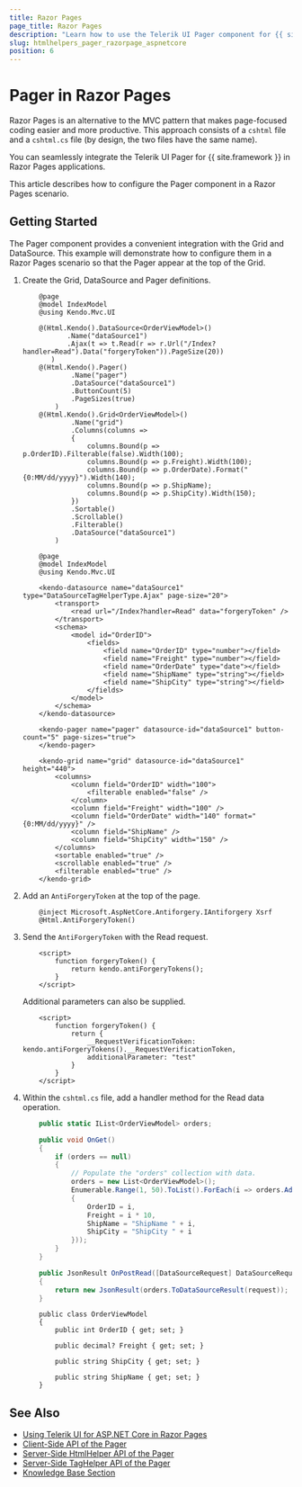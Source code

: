 ```yaml
---
title: Razor Pages
page_title: Razor Pages
description: "Learn how to use the Telerik UI Pager component for {{ site.framework }} in a Razor Pages application."
slug: htmlhelpers_pager_razorpage_aspnetcore
position: 6
---
```


# Pager in Razor Pages 

Razor Pages is an alternative to the MVC pattern that makes page-focused coding easier and more productive. This approach consists of a `cshtml` file and a `cshtml.cs` file (by design, the two files have the same name). 

You can seamlessly integrate the Telerik UI Pager for {{ site.framework }} in Razor Pages applications.

This article describes how to configure the Pager component in a Razor Pages scenario.

## Getting Started

The Pager component provides a convenient integration with the Grid and DataSource. This example will demonstrate how to configure them in a Razor Pages scenario so that the Pager appear at the top of the Grid.

1. Create the Grid, DataSource and Pager definitions.

    ```HtmlHelper_Index.cshtml
        @page
        @model IndexModel
        @using Kendo.Mvc.UI

        @(Html.Kendo().DataSource<OrderViewModel>()
               .Name("dataSource1")
               .Ajax(t => t.Read(r => r.Url("/Index?handler=Read").Data("forgeryToken")).PageSize(20))
           )
        @(Html.Kendo().Pager()
                .Name("pager")
                .DataSource("dataSource1")
                .ButtonCount(5)
                .PageSizes(true)
            )
        @(Html.Kendo().Grid<OrderViewModel>()
                .Name("grid")
                .Columns(columns =>
                {
                    columns.Bound(p => p.OrderID).Filterable(false).Width(100);
                    columns.Bound(p => p.Freight).Width(100);
                    columns.Bound(p => p.OrderDate).Format("{0:MM/dd/yyyy}").Width(140);
                    columns.Bound(p => p.ShipName);
                    columns.Bound(p => p.ShipCity).Width(150);
                })
                .Sortable()
                .Scrollable()
                .Filterable()
                .DataSource("dataSource1")
            )
    ```
    ```TagHelper_Index.cshtml
        @page
        @model IndexModel
        @using Kendo.Mvc.UI

        <kendo-datasource name="dataSource1" type="DataSourceTagHelperType.Ajax" page-size="20">
            <transport>
                <read url="/Index?handler=Read" data="forgeryToken" />
            </transport>
            <schema>
                <model id="OrderID">
                    <fields>
                        <field name="OrderID" type="number"></field>
                        <field name="Freight" type="number"></field>
                        <field name="OrderDate" type="date"></field>
                        <field name="ShipName" type="string"></field>
                        <field name="ShipCity" type="string"></field>
                    </fields>
                </model>
            </schema>
        </kendo-datasource>
        
        <kendo-pager name="pager" datasource-id="dataSource1" button-count="5" page-sizes="true">
        </kendo-pager>
        
        <kendo-grid name="grid" datasource-id="dataSource1" height="440">
            <columns>
                <column field="OrderID" width="100">
                    <filterable enabled="false" />
                </column>
                <column field="Freight" width="100" />
                <column field="OrderDate" width="140" format="{0:MM/dd/yyyy}" />
                <column field="ShipName" />
                <column field="ShipCity" width="150" />
            </columns>
            <sortable enabled="true" />
            <scrollable enabled="true" />
            <filterable enabled="true" />
        </kendo-grid>
    ```
    
1. Add an `AntiForgeryToken` at the top of the page.

    ```
        @inject Microsoft.AspNetCore.Antiforgery.IAntiforgery Xsrf
        @Html.AntiForgeryToken()
    ```

1. Send the `AntiForgeryToken` with the Read request.

    ```
        <script>
            function forgeryToken() {
                return kendo.antiForgeryTokens();
            }
        </script>
    ```

    Additional parameters can also be supplied.

    ```
        <script>
            function forgeryToken() {
                return {
                    __RequestVerificationToken: kendo.antiForgeryTokens().__RequestVerificationToken,
                    additionalParameter: "test"
                }
            }
        </script>
    ```
    
1. Within the `cshtml.cs` file, add a handler method for the Read data operation.

    ```tab-Index.cshtml.cs
        public static IList<OrderViewModel> orders;

        public void OnGet()
        {
            if (orders == null)
            {
                // Populate the "orders" collection with data.
                orders = new List<OrderViewModel>();
                Enumerable.Range(1, 50).ToList().ForEach(i => orders.Add(new OrderViewModel
                {
                    OrderID = i,
                    Freight = i * 10,
                    ShipName = "ShipName " + i,
                    ShipCity = "ShipCity " + i
                }));
            }
        }

        public JsonResult OnPostRead([DataSourceRequest] DataSourceRequest request)
        {
            return new JsonResult(orders.ToDataSourceResult(request));
        }
    ```
    ```tab-Model
        public class OrderViewModel
        {
            public int OrderID { get; set; }

            public decimal? Freight { get; set; }

            public string ShipCity { get; set; }

            public string ShipName { get; set; }
        }
    ```

## See Also

* [Using Telerik UI for ASP.NET Core in Razor Pages](https://docs.telerik.com/aspnet-core/getting-started/razor-pages#using-telerik-ui-for-aspnet-core-in-razor-pages)
* [Client-Side API of the Pager](https://docs.telerik.com/kendo-ui/api/javascript/ui/pager)
* [Server-Side HtmlHelper API of the Pager](/api/pager)
* [Server-Side TagHelper API of the Pager](/api/taghelpers/pager)
* [Knowledge Base Section](/knowledge-base)